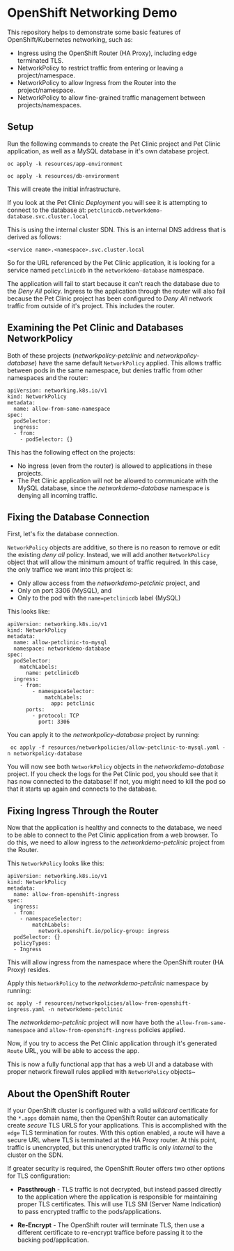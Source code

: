 # OpenShift Networking Demo

This repository helps to demonstrate some basic features of OpenShift/Kubernetes networking, such as:

* Ingress using the OpenShift Router (HA Proxy), including edge terminated TLS.
* NetworkPolicy to restrict traffic from entering or leaving a project/namespace.
* NetworkPolicy to allow Ingress from the Router into the project/namespace.
* NetworkPolicy to allow fine-grained traffic management between projects/namespaces.

## Setup

Run the following commands to create the Pet Clinic project and Pet Clinic application, as well as a MySQL database in it's own database project.

```
oc apply -k resources/app-environment

oc apply -k resources/db-environment
```

This will create the initial infrastructure.  

If you look at the Pet Clinic *Deployment* you will see it is attempting to connect to the database at: `petclinicdb.networkdemo-database.svc.cluster.local` 

This is using the internal cluster SDN.  This is an internal DNS address that is derived as follows:

`<service name>.<namespace>.svc.cluster.local`

So for the URL referenced by the Pet Clinic application, it is looking for a service named `petclinicdb` in the `networkdemo-database` namespace.

The application will fail to start because it can't reach the database due to the *Deny All* policy.  Ingress to the application through the router will also fail because the Pet Clinic project has been configured to *Deny All* network traffic from outside of it's project.  This includes the router.

## Examining the Pet Clinic and Databases NetworkPolicy

Both of these projects (*networkpolicy-petclinic* and *networkpolicy-database*) have the same default `NetworkPolicy` applied.  This allows traffic between pods in the same namespace, but denies traffic from other namespaces and the router:

```
apiVersion: networking.k8s.io/v1
kind: NetworkPolicy
metadata:
  name: allow-from-same-namespace
spec:
  podSelector:
  ingress:
  - from:
    - podSelector: {}
```

This has the following effect on the projects:

* No ingress (even from the router) is allowed to applications in these projects.
* The Pet Clinic application will not be allowed to communicate with the MySQL database, since the *networkdemo-database* namespace is denying all incoming traffic.

## Fixing the Database Connection

First, let's fix the database connection.

`NetworkPolicy` objects are additive, so there is no reason to remove or edit the existing *deny all* policy.  Instead, we will add another `NetworkPolicy` object that will allow the minimum amount of traffic required.  In this case, the only traffice we want into this project is:
* Only allow access from the *networkdemo-petclinic* project, and
* Only on port 3306 (MySQL), and
* Only to the pod with the `name=petclinicdb` label (MySQL)

This looks like:

```
apiVersion: networking.k8s.io/v1
kind: NetworkPolicy
metadata:
  name: allow-petclinic-to-mysql
  namespace: networkdemo-database
spec:
  podSelector:
    matchLabels:
      name: petclinicdb
  ingress:
    - from:
        - namespaceSelector:
            matchLabels:
              app: petclinic
      ports:
        - protocol: TCP
          port: 3306
```

You can apply it to the *networkpolicy-database* project by running:

```
 oc apply -f resources/networkpolicies/allow-petclinic-to-mysql.yaml -n networkpolicy-database
```

You will now see both `NetworkPolicy` objects in the *networkdemo-database* project.  If you check the logs for the Pet Clinic pod, you should see that it has now connected to the database!  If not, you might need to kill the pod so that it starts up again and connects to the database.

## Fixing Ingress Through the Router

Now that the application is healthy and connects to the database, we need to be able to connect to the Pet Clinic application from a web browser. To do this, we need to allow ingress to the *networkdemo-petclinic* project from the Router.

This `NetworkPolicy` looks like this:

```
apiVersion: networking.k8s.io/v1
kind: NetworkPolicy
metadata:
  name: allow-from-openshift-ingress
spec:
  ingress:
  - from:
    - namespaceSelector:
        matchLabels:
          network.openshift.io/policy-group: ingress
  podSelector: {}
  policyTypes:
  - Ingress
```

This will allow ingress from the namespace where the OpenShift router (HA Proxy) resides.

Apply this `NetworkPolicy` to the *networkdemo-petclinic* namespace by running:

```
oc apply -f resources/networkpolicies/allow-from-openshift-ingress.yaml -n networkdemo-petclinic
```

The *networkdemo-petclinic* project will now have both the `allow-from-same-namespace` and `allow-from-openshift-ingress` policies applied.

Now, if you try to access the Pet Clinic application through it's generated `Route` URL, you will be able to access the app.

This is now a fully functional app that has a web UI and a database with proper network firewall rules applied with `NetworkPolicy` objects~

## About the OpenShift Router

If your OpenShift cluster is configured with a valid *wildcard* certificate for the `*.apps` domain name, then the OpenShift Router can automatically create *secure* TLS URLS for your applications.  This is accomplished with the `edge` TLS termination for routes.  With this option enabled, a route will have a secure URL where TLS is terminated at the HA Proxy router.  At this point, traffic is unencrypted, but this unencrypted traffic is only *internal* to the cluster on the SDN.

If greater security is required, the OpenShift Router offers two other options for TLS configuration:

* **Passthrough** - TLS traffic is not decrypted, but instead passed directly to the application where the application is responsible for maintaining proper TLS certificates.  This will use TLS SNI (Server Name Indication) to pass encrypted traffic to the pods/applications.

* **Re-Encrypt** - The OpenShift router will terminate TLS, then use a different certificate to re-encrypt traffice before passing it to the backing pod/application.


